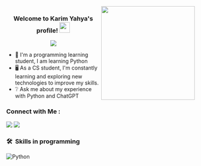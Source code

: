 
<img width="250" align="right" src="https://c.tenor.com/_DOBjnGspYAAAAAM/code-coding.gif">

<h3 align="center">
  Welcome to Karim Yahya's profile!
  <img src="https://media.giphy.com/media/hvRJCLFzcasrR4ia7z/giphy.gif" width="28">
</h3>

<!-- Typing SVG by DenverCoder1 - https://github.com/DenverCoder1/readme-typing-svg -->
<p align="center">
  <a href="https://github.com/DenverCoder1/readme-typing-svg"><img src="https://readme-typing-svg.herokuapp.com/?lines=Always%20be%20professional;Always%20improve%20and%20develop%20new%20skills&font=Luminari%20Code&center=true&width=440&height=45&color=#00FFFF&vCenter=true&size=22"></a>
</p> 

- 🤖 I'm a programming learning student, I am learning Python
- 🖥️ As a CS student, I'm constantly learning and exploring new technologies to improve my skills.
- ❔ Ask me about my experience with Python and ChatGPT

### Connect with Me :

<a href="https://wa.me/+966547552249" target="_blank"><img src="https://img.shields.io/badge/-Karim%20Yahya-0077B5?style=for-the-badge&logo=Whatsapp&logoColor=white"/></a>
<a href="https://t.me/Karim Yahya" target="_blank"><img src="https://img.shields.io/badge/-Karim%20Yahya-0077B5?style=for-the-badge&logo=Telegram&logoColor=white"/></a>



### 🛠 &nbsp;Skills in programming
![Python](https://img.shields.io/badge/-Python%20-05122A?style=flat&logo=python)&nbsp;
